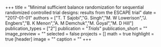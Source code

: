 +++
title = "Minimal sufficient balance randomization for sequential randomized controlled trial designs: results from the ESCAPE trial"
date = "2017-01-01"
authors = ["T. T Sajobi","G. Singh","M. W Lowerison","J. Engbers","B. K Menon","A. M Demchuk","M. Goyal","M. D Hill"]
publication_types = ["2"]
publication = "_Trials_"
publication_short = ""
image_preview = ""
selected = false
projects = []
math = true
highlight = true
[header]
image = ""
caption = ""
+++

